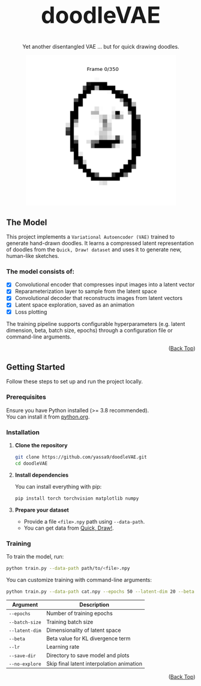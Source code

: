 <a id="readme-top"></a>

<br />
<div align="center">
  <!-- <a href="https://github.com/yassa9/doodleVAE">
    <img src="images/logo.jpg" alt="Logo" width="80" height="80">
  </a> -->

  <h1 align="center" style="font-size: 60px;">doodleVAE</h1>

  <p align="center">
    Yet another disentangled VAE ... but for quick drawing doodles.
    <br />

[![GIF shot][product-screenshot]](https://github.com/yassa9/doodleVAE)

  </p>
</div>


<!-- ABOUT THE PROJECT -->
## The Model

This project implements a `Variational Autoencoder (VAE)` trained to generate hand-drawn doodles. It learns a compressed latent representation of doodles from the `Quick, Draw! dataset` and uses it to generate new, human-like sketches.

### The model consists of:

- [x] Convolutional encoder that compresses input images into a latent vector
- [x] Reparameterization layer to sample from the latent space
- [x] Convolutional decoder that reconstructs images from latent vectors
- [x] Latent space exploration, saved as an animation
- [x] Loss plotting

The training pipeline supports configurable hyperparameters (e.g. latent dimension, beta, batch size, epochs) through a configuration file or command-line arguments.

<p align="right">(<a href="#readme-top">Back Top</a>)</p>

<!-- ### Built With -->

<!-- * [![Python][python]][python-url] -->
<!-- * [![PyTorch][pytorch]][pytorch-url] -->
<!-- * [![Numpy][numpy]][numpy-url] -->
<!-- * [![Matplotlib][matplotlib]][matplotlib-url] -->
<!-- * [![openCV][opencv]][opencv-url] -->

<!-- <p align="right">(<a href="#readme-top">Back Top</a>)</p> -->

## Getting Started

Follow these steps to set up and run the project locally.

### Prerequisites

Ensure you have Python installed (>= 3.8 recommended).  
You can install it from [python.org](https://www.python.org/).

### Installation

1. **Clone the repository**
   ```bash
   git clone https://github.com/yassa9/doodleVAE.git
   cd doodleVAE
   ```

2. **Install dependencies**

   You can install everything with pip:
   ```bash
   pip install torch torchvision matplotlib numpy
   ```

3. **Prepare your dataset**

   - Provide a file `<file>.npy` path using `--data-path`.
   - You can get data from [Quick, Draw!](https://github.com/googlecreativelab/quickdraw-dataset).

### Training

To train the model, run:

```bash
python train.py --data-path path/to/<file>.npy
```

You can customize training with command-line arguments:

```bash
python train.py --data-path cat.npy --epochs 50 --latent-dim 20 --beta 4
```

| Argument        | Description                             |
|----------------|-----------------------------------------|
| `--epochs`      | Number of training epochs               |
| `--batch-size`  | Training batch size                     |
| `--latent-dim`  | Dimensionality of latent space          |
| `--beta`        | Beta value for KL divergence term       |
| `--lr`          | Learning rate                           |
| `--save-dir`    | Directory to save model and plots       |
| `--no-explore`  | Skip final latent interpolation animation |


<p align="right">(<a href="#readme-top">Back Top</a>)</p>



<!-- MARKDOWN LINKS & IMAGES -->
[product-screenshot]: images/gifshot.gif

[python]: https://img.shields.io/badge/python-3670A0?style=for-the-badge&logo=python&logoColor=ffdd54
[python-url]: https://www.python.org/
[pytorch]: https://img.shields.io/badge/PyTorch-%23EE4C2C.svg?style=for-the-badge&logo=PyTorch&logoColor=white
[pytorch-url]: https://pytorch.org/
[numpy]: https://img.shields.io/badge/numpy-%23013243.svg?style=for-the-badge&logo=numpy&logoColor=white
[numpy-url]: https://numpy.org/
[matplotlib]: https://img.shields.io/badge/Matplotlib-%23ffffff.svg?style=for-the-badge&logo=Matplotlib&logoColor=black
[matplotlib-url]: https://matplotlib.org/
[opencv]: https://img.shields.io/badge/opencv-%23white.svg?style=for-the-badge&logo=opencv&logoColor=white
[opencv-url]: https://opencv.org/
